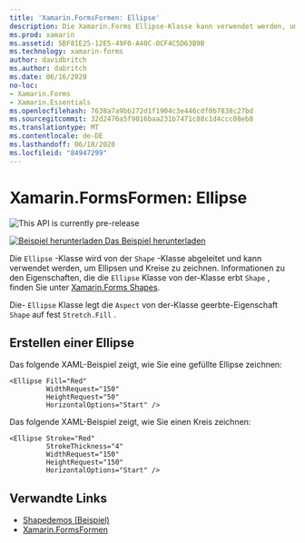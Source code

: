 ```yaml
---
title: 'Xamarin.FormsFormen: Ellipse'
description: Die Xamarin.Forms Ellipse-Klasse kann verwendet werden, um Ellipsen und Kreise zu zeichnen.
ms.prod: xamarin
ms.assetid: 5BF81E25-12E5-49F0-A40C-0CF4C5D63B9B
ms.technology: xamarin-forms
author: davidbritch
ms.author: dabritch
ms.date: 06/16/2020
no-loc:
- Xamarin.Forms
- Xamarin.Essentials
ms.openlocfilehash: 7638a7a9bb272d1f1904c3e446cdf0b7838c27bd
ms.sourcegitcommit: 32d2476a5f9016baa231b7471c88c1d4ccc08eb8
ms.translationtype: MT
ms.contentlocale: de-DE
ms.lasthandoff: 06/18/2020
ms.locfileid: "84947299"
---
```

# <a name="xamarinforms-shapes-ellipse"></a>Xamarin.FormsFormen: Ellipse

![](~/media/shared/preview.png "This API is currently pre-release")

[![Beispiel herunterladen](~/media/shared/download.png) Das Beispiel herunterladen](https://docs.microsoft.com/samples/xamarin/xamarin-forms-samples/userinterface-shapesdemos/)

Die `Ellipse` -Klasse wird von der `Shape` -Klasse abgeleitet und kann verwendet werden, um Ellipsen und Kreise zu zeichnen. Informationen zu den Eigenschaften, die die `Ellipse` Klasse von der-Klasse erbt `Shape` , finden Sie unter [ Xamarin.Forms Shapes](index.md).

Die- `Ellipse` Klasse legt die `Aspect` von der-Klasse geerbte-Eigenschaft `Shape` auf fest `Stretch.Fill` .

## <a name="create-an-ellipse"></a>Erstellen einer Ellipse

Das folgende XAML-Beispiel zeigt, wie Sie eine gefüllte Ellipse zeichnen:

```xaml
<Ellipse Fill="Red"
         WidthRequest="150"
         HeightRequest="50"
         HorizontalOptions="Start" />
```

Das folgende XAML-Beispiel zeigt, wie Sie einen Kreis zeichnen:

```xaml
<Ellipse Stroke="Red"
         StrokeThickness="4"
         WidthRequest="150"
         HeightRequest="150"
         HorizontalOptions="Start" />
```

## <a name="related-links"></a>Verwandte Links

- [Shapedemos (Beispiel)](https://docs.microsoft.com/samples/xamarin/xamarin-forms-samples/userinterface-shapedemos/)
- [Xamarin.FormsFormen](index.md)
